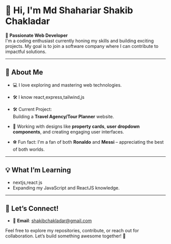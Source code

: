 # 👋 Hi, I'm Md Shahariar Shakib Chakladar  

🌟 **Passionate Web Developer**  
I'm a coding enthusiast currently honing my skills and building exciting projects. My goal is to join a software company where I can contribute to impactful solutions.  

---

## 🚀 About Me  
- 💻 I love exploring and mastering web technologies.  
- 🛠️ I know react,express,tailwind,js  

- 🛠️ Current Project:  
  Building a **Travel Agency/Tour Planner** website.  

- 🎨 Working with designs like **property cards**, **user dropdown components**, and creating engaging user interfaces.  

- ⚽ Fun fact: I'm a fan of both **Ronaldo** and **Messi** – appreciating the best of both worlds.  

---

## 💡 What I’m Learning  
- nextjs,react js
- Expanding my JavaScript and ReactJS knowledge.  

---

## 🔗 Let’s Connect!  
- 📧 **Email**: shakibchakladar@gmail.com  

Feel free to explore my repositories, contribute, or reach out for collaboration. Let’s build something awesome together! 🌟

